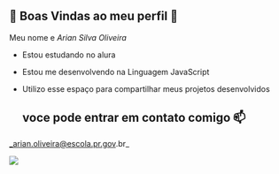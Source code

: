 ## 💈 Boas Vindas ao meu perfil 💈

Meu nome e _Arian Silva Oliveira_

- Estou estudando no alura
- Estou me desenvolvendo na Linguagem JavaScript
- Utilizo esse espaço para compartilhar meus projetos desenvolvidos

  ## voce pode entrar em contato comigo 📫

_arian.oliveira@escola.pr.gov.br_


![](https://media1.tenor.com/m/tP7v1dUc2y0AAAAd/ronaldinho-ronaldinho-gaucho.gif)


